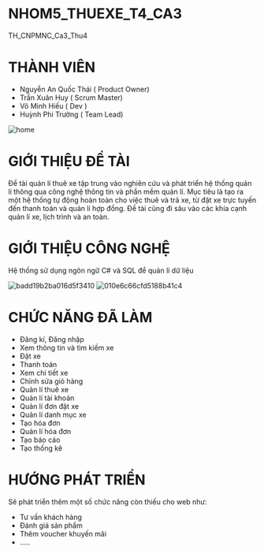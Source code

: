 # NHOM5_THUEXE_T4_CA3
TH_CNPMNC_Ca3_Thu4

# THÀNH VIÊN 
- Nguyễn An Quốc Thái ( Product Owner)
- Trần Xuân Huy ( Scrum Master)
- Võ Minh Hiếu ( Dev )
- Huỳnh Phi Trường ( Team Lead)


![home](https://github.com/Huytx203/NHOM5_THUEXE_T4_CA3/assets/115370011/0c821e78-82f0-46fe-b490-8c919519c77e)


# GIỚI THIỆU ĐỀ TÀI
Đề tài quản lí thuê xe tập trung vào nghiên cứu và phát triển hệ thống quản lí thông qua công nghệ thông tin và phần mềm quản lí. 
Mục tiêu là tạo ra một hệ thống tự động hoàn toàn cho việc thuê và trả xe, từ đặt xe trực tuyến đến thanh toán và quản lí hợp đồng.
Đề tài cũng đi sâu vào các khía cạnh quản lí xe, lịch trình và an toàn.

# GIỚI THIỆU CÔNG NGHỆ
Hệ thống sử dụng ngôn ngữ C# và SQL để quản lí dữ liệu

![badd19b2ba016d5f3410](https://github.com/Huytx203/NHOM5_THUEXE_T4_CA3/assets/115370011/7ce48ac0-d445-4691-9f1a-acb7e27e76db)
![010e6c66cfd5188b41c4](https://github.com/Huytx203/NHOM5_THUEXE_T4_CA3/assets/115370011/ca36d12d-a2fb-4e83-b09b-59cc3d4744ab)


# CHỨC NĂNG ĐÃ LÀM
- Đăng kí, Đăng nhập
- Xem thông tin và tìm kiếm xe
- Đặt xe
- Thanh toán
- Xem chi tiết xe
- Chỉnh sửa giỏ hàng
- Quản lí thuê xe
- Quản lí tài khoản
- Quản lí đơn đặt xe
- Quản lí danh mục xe
- Tạo hóa đơn
- Quản lí hóa đơn
- Tạo báo cáo
- Tạo thống kê

# HƯỚNG PHÁT TRIỂN
Sẽ phát triển thêm một số chức năng còn thiếu cho web như:
- Tư vấn khách hàng
- Đánh giá sản phẩm
- Thêm voucher khuyến mãi
- .....
